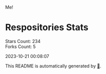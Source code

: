 Me!

# Respositories Stats
Stars Count: 234  
Forks Count: 5

2023-10-21 00:08:07  

This README is automatically generated by [🐰](https://github.com/rnitta/rnitta).
